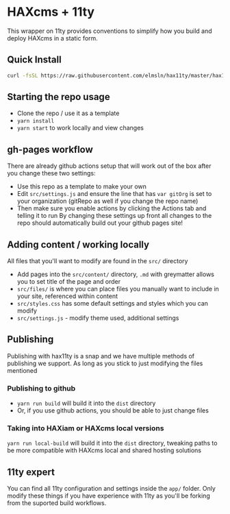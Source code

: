 # HAXcms + 11ty

This wrapper on 11ty provides conventions to simplify how you build and deploy HAXcms in a static form.

## Quick Install

```bash
curl -fsSL https://raw.githubusercontent.com/elmsln/hax11ty/master/hax11tyme.sh -o hax11tyme.sh && sh hax11tyme.sh
```

## Starting the repo usage

- Clone the repo / use it as a template
- `yarn install`
- `yarn start` to work locally and view changes

## gh-pages workflow

There are already github actions setup that will work out of the box after you change these two settings:

- Use this repo as a template to make your own
- Edit `src/settings.js` and ensure the line that has `var gitOrg` is set to your organization (gitRepo as well if you change the repo name)
- Then make sure you enable actions by clicking the Actions tab and telling it to run
  By changing these settings up front all changes to the repo should automatically build out your github pages site!

## Adding content / working locally

All files that you'll want to modify are found in the `src/` directory

- Add pages into the `src/content/` directory, `.md` with greymatter allows you to set title of the page and order
- `src/files/` is where you can place files you manually want to include in your site, referenced within content
- `src/styles.css` has some default settings and styles which you can modify
- `src/settings.js` - modify theme used, additional settings

## Publishing

Publishing with hax11ty is a snap and we have multiple methods of publishing we support. As long as you stick to just modifying the files mentioned

### Publishing to github

- `yarn run build` will build it into the `dist` directory
- Or, if you use github actions, you should be able to just change files

### Taking into HAXiam or HAXcms local versions

`yarn run local-build` will build it into the `dist` directory, tweaking paths to be more compatible with HAXcms local and shared hosting solutions

## 11ty expert

You can find all 11ty configuration and settings inside the `app/` folder. Only modify these things if you have experience with 11ty as you'll be forking from the suported build workflows.
